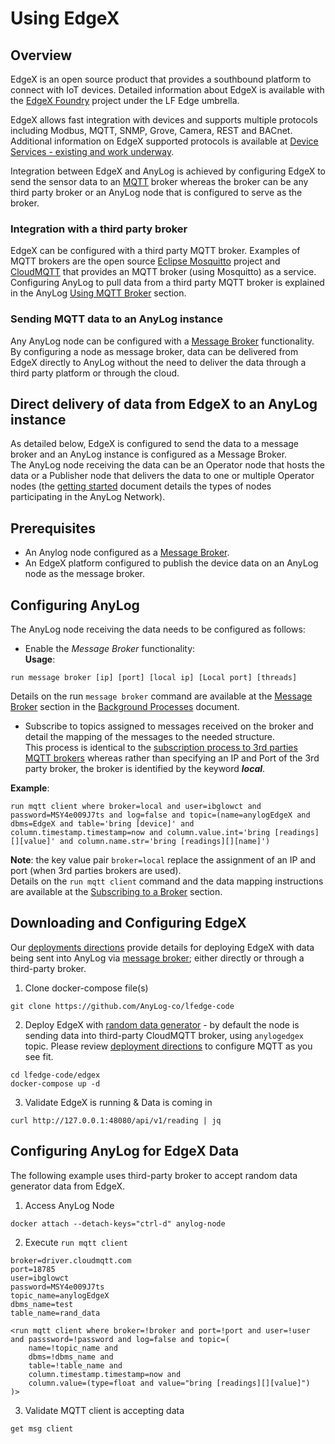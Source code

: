 # Using EdgeX

## Overview

EdgeX is an open source product that provides a southbound platform to connect with IoT devices.
Detailed information about EdgeX is available with the [EdgeX Foundry](https://www.edgexfoundry.org/ecosystem/members/) project under the LF Edge umbrella.  

EdgeX allows fast integration with devices and supports multiple protocols including Modbus, MQTT, SNMP, Grove, Camera, REST and BACnet.
Additional information on EdgeX supported protocols is available at [Device Services - existing and work underway](https://wiki.edgexfoundry.org/display/FA/Device+Services+-+existing+and+work+underway).  

Integration between EdgeX and AnyLog is achieved by configuring EdgeX to send the sensor data to an [MQTT](https://en.wikipedia.org/wiki/MQTT) broker
whereas the broker can be any third party broker or an AnyLog node that is configured to serve as the broker.

### Integration with a third party broker
EdgeX can be configured with a third party MQTT broker. Examples of MQTT brokers are the open source [Eclipse Mosquitto](https://mosquitto.org/) project 
and [CloudMQTT](https://www.cloudmqtt.com/) that provides an MQTT broker (using Mosquitto) as a service.  
Configuring AnyLog to pull data from a third party MQTT broker is explained in the AnyLog [Using MQTT Broker](message%20broker.md#using-a-message-broker) section.

### Sending MQTT data to an AnyLog instance

Any AnyLog node can be configured with a [Message Broker](https://en.wikipedia.org/wiki/Message_broker) functionality.  
By configuring a node as message broker, data can be delivered from EdgeX directly to AnyLog without the need to deliver the data through a third party platform or through the cloud.

## Direct delivery of data from EdgeX to an AnyLog instance 

As detailed below, EdgeX is configured to send the data to a message broker and an AnyLog instance is configured as a Message Broker.  
The AnyLog node receiving the data can be an Operator node that hosts the data or a Publisher node that delivers the data to one or multiple Operator nodes 
(the [getting started](getting%20started.md#type-of-instances) document details the types of nodes participating in the AnyLog Network). 

## Prerequisites

* An Anylog node configured as a [Message Broker](background%20processes.md#message-broker).
* An EdgeX platform configured to publish the device data on an AnyLog node as the message broker.

## Configuring AnyLog

The AnyLog node receiving the data needs to be configured as follows:

* Enable the _Message Broker_ functionality:   
**Usage**:
```anylog
run message broker [ip] [port] [local ip] [Local port] [threads]
```
Details on the run `message broker` command are available at the [Message Broker](background%20processes.md#message-broker)
section in the [Background Processes](background%20processes.md#background-processes) document.

* Subscribe to topics assigned to messages received on the broker and detail the mapping of the messages to the needed structure.  
This process is identical to the [subscription process to 3rd parties MQTT brokers](message%20broker.md#subscribing-to-a-third-party-broker) 
  whereas rather than specifying an IP and Port of the 3rd party broker, the broker is identified by the keyword ***local***.  
  
**Example**:
```anylog
run mqtt client where broker=local and user=ibglowct and password=MSY4e009J7ts and log=false and topic=(name=anylogEdgeX and dbms=EdgeX and table='bring [device]' and column.timestamp.timestamp=now and column.value.int='bring [readings][][value]' and column.name.str='bring [readings][][name]')
```

**Note**: the key value pair `broker=local` replace the assignment of an IP and port (when 3rd parties brokers are used).    
Details on the `run mqtt client` command and the data mapping instructions are available at the [Subscribing to a Broker](message%20broker.md#subscribing-to-the-topic-) section.  

## Downloading and Configuring EdgeX 
Our [deployments directions](deployments/Support/EdgeX.md) provide details for deploying EdgeX with data being sent into AnyLog via [message broker](https://docs.edgexfoundry.org/1.3/examples/Ch-ExamplesAddingMQTTDevice/); either directly or
through a third-party broker.

1. Clone docker-compose file(s)
```shell
git clone https://github.com/AnyLog-co/lfedge-code
```
2. Deploy EdgeX with [random data generator](https://docs.edgexfoundry.org/1.3/examples/Ch-ExamplesRandomDeviceService/#edgex-apis-related-to-random-integer-device-service) - by default the node is sending data into third-party CloudMQTT broker, using 
`anylogedgex` topic. Please review [deployment directions](deployments/Support/EdgeX.md) to configure MQTT as 
you see fit.  
```shell  
cd lfedge-code/edgex
docker-compose up -d
```
3. Validate EdgeX is running & Data is coming in  
```shell
curl http://127.0.0.1:48080/api/v1/reading | jq
```


## Configuring AnyLog for EdgeX Data 
The following example uses third-party broker to accept random data generator data from EdgeX. 
1. Access AnyLog Node
```shell
docker attach --detach-keys="ctrl-d" anylog-node
```
2. Execute `run mqtt client`
```anylog
broker=driver.cloudmqtt.com
port=18785
user=ibglowct
password=MSY4e009J7ts
topic_name=anylogEdgeX 
dbms_name=test 
table_name=rand_data 

<run mqtt client where broker=!broker and port=!port and user=!user and passsword=!password and log=false and topic=(
    name=!topic_name and 
    dbms=!dbms_name and 
    table=!table_name and 
    column.timestamp.timestamp=now and 
    column.value=(type=float and value="bring [readings][][value]") 
)>
```
3. Validate MQTT client is accepting data
```anylog
get msg client
```


